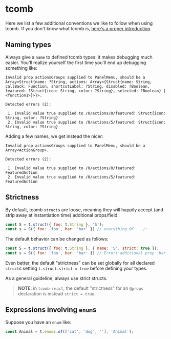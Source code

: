 # tcomb

Here we list a few additional conventions we like to follow when using tcomb. If you don't know what tcomb is, [here's a proper introduction](../javascript/3.typing_js.md).

## Naming types

Always give a `name` to defined tcomb types: it makes debugging much easier. You'll realize yourself the first time you'll end up debugging something like:

```
Invalid prop actionsGroups supplied to PanelMenu, should be a Array<Struct{name: ?String, actions: Array<{Struct{name: String, callBack: Function, shortcutLabel: ?String, disabled: ?Boolean, featured: ?Struct{icon: String, color: ?String}, selected: ?Boolean} | <function1>}>}>.

Detected errors (2):

 1. Invalid value true supplied to /0/actions/0/featured: Struct{icon: String, color: ?String}
 2. Invalid value true supplied to /0/actions/5/featured: Struct{icon: String, color: ?String}

```

Adding a few names, we get instead the nicer:

```
Invalid prop actionsGroups supplied to PanelMenu, should be a Array<ActionGroup>.

Detected errors (2):

 1. Invalid value true supplied to /0/actions/0/featured: FeaturedAction
 2. Invalid value true supplied to /0/actions/5/featured: FeaturedAction

```

## Strictness

By default, tcomb `struct`s are loose, meaning they will happily accept (and strip away at instantiation time) additional props/field.

```js
const S = t.struct({ foo: t.String }, 'S');
const s = S({ foo: 'foo', bar: 'bar' }) // everything OK    ):
```

The default behavior can be changed as follows:

```js
const S = t.struct({ foo: t.String }, { name: 'S', strict: true });
const s = S({ foo: 'foo', bar: 'bar' }) // Error('additional prop `bar`')   (:
```

Even better, the default "strictness" can be set globally for all declared `struct`s setting `t.struct.strict = true` before defining your types.

As a general guideline, always use strict structs.

> **NOTE**: in `tcomb-react`, the default "strictness" for an `@props` declaration is instead `strict = true`.

## Expressions involving `enum`s

Suppose you have an `enum` like:

```js
const Animal = t.enums.of(['cat', 'dog', ''], 'Animal');
```
